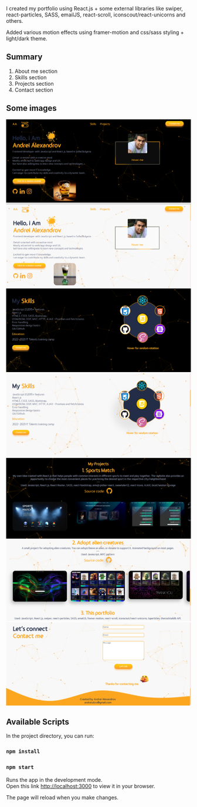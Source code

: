I created my portfolio using React.js + some external libraries like swiper, react-particles, SASS, emailJS, react-scroll, iconscout/react-unicorns and others.

Added various motion effects using framer-motion and css/sass styling + light/dark theme.

## Summary
1. About me section
2. Skills section
3. Projects section
4. Contact section

## Some images
![darkThemeHome](./src/images/gitHubImages/dark-theme-home.png)
![sunThemeHome](./src/images/gitHubImages/sun-theme-home.png)
![darkThemeSkills](./src/images/gitHubImages/dark-theme-skills.png)
![sunThemeSkills](./src/images/gitHubImages/sun-theme-skills.png)
![darkThemeProjects](./src/images/gitHubImages/dark-theme-projects.png)
![sunThemeProjects](./src/images/gitHubImages/sun-theme-project-2.png)
![sunThemeContact](./src/images/gitHubImages/sun-theme-contact.png)

## Available Scripts

In the project directory, you can run:

### `npm install`
### `npm start`

Runs the app in the development mode.\
Open this link [http://localhost:3000](http://localhost:3000) to view it in your browser.

The page will reload when you make changes.
